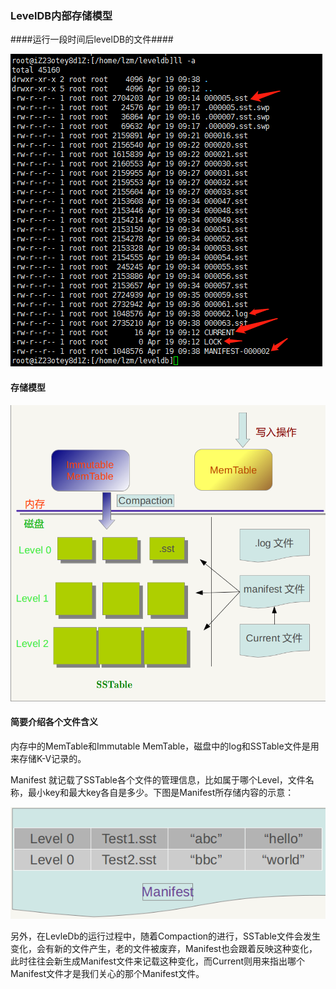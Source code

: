 ### LevelDB内部存储模型 ###
####运行一段时间后levelDB的文件####

![](/img/in-post/2018-04-19-level-db-storage-structure/leveldb-store.png)

#### 存储模型

![](/img/in-post/2018-04-19-level-db-storage-structure/leveldb-structure.png)

#### 简要介绍各个文件含义

内存中的MemTable和Immutable MemTable，磁盘中的log和SSTable文件是用来存储K-V记录的。

Manifest 就记载了SSTable各个文件的管理信息，比如属于哪个Level，文件名称，最小key和最大key各自是多少。下图是Manifest所存储内容的示意：

![](/img/in-post/2018-04-19-level-db-storage-structure/leveldb-manifest.png)

另外，在LevleDb的运行过程中，随着Compaction的进行，SSTable文件会发生变化，会有新的文件产生，老的文件被废弃，Manifest也会跟着反映这种变化，此时往往会新生成Manifest文件来记载这种变化，而Current则用来指出哪个Manifest文件才是我们关心的那个Manifest文件。